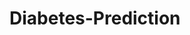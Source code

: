 # Diabetes-Prediction















































































































































